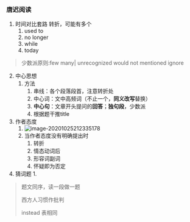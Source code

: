 ### 唐迟阅读

1. 时间对比套路  转折，可能有多个
   1. used to
   2. no longer
   3. while
   4. today

> 少数派原则:few many| unrecognized would not mentioned ignore

2. 中心思想
   1. 方法
      1. 串线：各个段落段首，注意转折处
      2. 中心词：文中高频词（不止一个，**同义改写**替换）
      3. **中心句**：文章开头提问的**回答**；**独句段**，少数派
      4. 根据题干推title
3. 作者态度
   1. ![image-20201025212335178](https://raw.githubusercontent.com/Kong-PR/Typora-picture/master/img/image-20201025212335178.png)
   2. 当作者态度没有明确提出时
      1. 转折
      2. 情态动词后
      3. 形容词副词
      4. 怀疑即为否定
4. 猜词题
   1. 

> 题文同序，读一段做一题
>
> 西方人习惯作批判
>
> instead 表相同